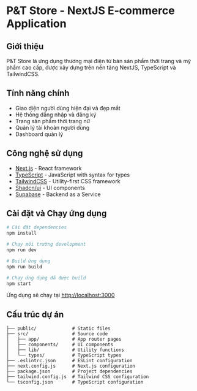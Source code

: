 # P&T Store - NextJS E-commerce Application

## Giới thiệu

P&T Store là ứng dụng thương mại điện tử bán sản phẩm thời trang và mỹ phẩm cao cấp, được xây dựng trên nền tảng NextJS, TypeScript và TailwindCSS.

## Tính năng chính

- Giao diện người dùng hiện đại và đẹp mắt
- Hệ thống đăng nhập và đăng ký
- Trang sản phẩm thời trang nữ
- Quản lý tài khoản người dùng
- Dashboard quản lý

## Công nghệ sử dụng

- [Next.js](https://nextjs.org/) - React framework
- [TypeScript](https://www.typescriptlang.org/) - JavaScript with syntax for types
- [TailwindCSS](https://tailwindcss.com/) - Utility-first CSS framework
- [Shadcn/ui](https://ui.shadcn.com/) - UI components
- [Supabase](https://supabase.com/) - Backend as a Service

## Cài đặt và Chạy ứng dụng

```bash
# Cài đặt dependencies
npm install

# Chạy môi trường development
npm run dev

# Build ứng dụng
npm run build

# Chạy ứng dụng đã được build
npm start
```

Ứng dụng sẽ chạy tại [http://localhost:3000](http://localhost:3000)

## Cấu trúc dự án

```
├── public/             # Static files
├── src/                # Source code
│   ├── app/            # App router pages
│   ├── components/     # UI components
│   ├── lib/            # Utility functions
│   └── types/          # TypeScript types
├── .eslintrc.json      # ESLint configuration
├── next.config.js      # Next.js configuration
├── package.json        # Project dependencies
├── tailwind.config.js  # Tailwind CSS configuration
└── tsconfig.json       # TypeScript configuration
```
